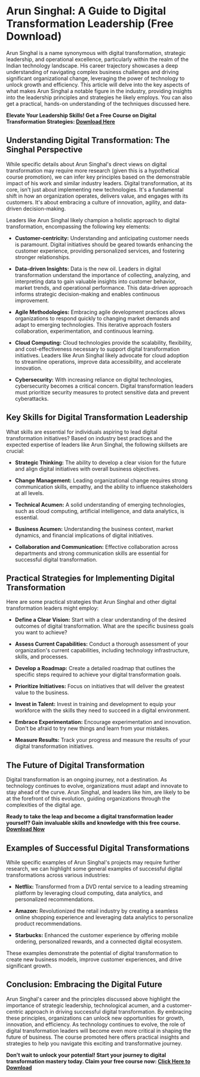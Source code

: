 # Arun Singhal: A Guide to Digital Transformation Leadership (Free Download)

Arun Singhal is a name synonymous with digital transformation, strategic leadership, and operational excellence, particularly within the realm of the Indian technology landscape. His career trajectory showcases a deep understanding of navigating complex business challenges and driving significant organizational change, leveraging the power of technology to unlock growth and efficiency. This article will delve into the key aspects of what makes Arun Singhal a notable figure in the industry, providing insights into the leadership principles and strategies he likely employs. You can also get a practical, hands-on understanding of the techniques discussed here.

**Elevate Your Leadership Skills! Get a Free Course on Digital Transformation Strategies: [Download Here](https://udemywork.com/arun-singhal)**

## Understanding Digital Transformation: The Singhal Perspective

While specific details about Arun Singhal's direct views on digital transformation may require more research (given this is a hypothetical course promotion), we can infer key principles based on the demonstrable impact of his work and similar industry leaders. Digital transformation, at its core, isn't just about implementing new technologies. It's a fundamental shift in how an organization operates, delivers value, and engages with its customers. It's about embracing a culture of innovation, agility, and data-driven decision-making.

Leaders like Arun Singhal likely champion a holistic approach to digital transformation, encompassing the following key elements:

*   **Customer-centricity:** Understanding and anticipating customer needs is paramount. Digital initiatives should be geared towards enhancing the customer experience, providing personalized services, and fostering stronger relationships.

*   **Data-driven Insights:** Data is the new oil. Leaders in digital transformation understand the importance of collecting, analyzing, and interpreting data to gain valuable insights into customer behavior, market trends, and operational performance. This data-driven approach informs strategic decision-making and enables continuous improvement.

*   **Agile Methodologies:** Embracing agile development practices allows organizations to respond quickly to changing market demands and adapt to emerging technologies. This iterative approach fosters collaboration, experimentation, and continuous learning.

*   **Cloud Computing:** Cloud technologies provide the scalability, flexibility, and cost-effectiveness necessary to support digital transformation initiatives. Leaders like Arun Singhal likely advocate for cloud adoption to streamline operations, improve data accessibility, and accelerate innovation.

*   **Cybersecurity:** With increasing reliance on digital technologies, cybersecurity becomes a critical concern. Digital transformation leaders must prioritize security measures to protect sensitive data and prevent cyberattacks.

## Key Skills for Digital Transformation Leadership

What skills are essential for individuals aspiring to lead digital transformation initiatives? Based on industry best practices and the expected expertise of leaders like Arun Singhal, the following skillsets are crucial:

*   **Strategic Thinking:** The ability to develop a clear vision for the future and align digital initiatives with overall business objectives.

*   **Change Management:** Leading organizational change requires strong communication skills, empathy, and the ability to influence stakeholders at all levels.

*   **Technical Acumen:** A solid understanding of emerging technologies, such as cloud computing, artificial intelligence, and data analytics, is essential.

*   **Business Acumen:** Understanding the business context, market dynamics, and financial implications of digital initiatives.

*   **Collaboration and Communication:** Effective collaboration across departments and strong communication skills are essential for successful digital transformation.

## Practical Strategies for Implementing Digital Transformation

Here are some practical strategies that Arun Singhal and other digital transformation leaders might employ:

*   **Define a Clear Vision:** Start with a clear understanding of the desired outcomes of digital transformation. What are the specific business goals you want to achieve?

*   **Assess Current Capabilities:** Conduct a thorough assessment of your organization's current capabilities, including technology infrastructure, skills, and processes.

*   **Develop a Roadmap:** Create a detailed roadmap that outlines the specific steps required to achieve your digital transformation goals.

*   **Prioritize Initiatives:** Focus on initiatives that will deliver the greatest value to the business.

*   **Invest in Talent:** Invest in training and development to equip your workforce with the skills they need to succeed in a digital environment.

*   **Embrace Experimentation:** Encourage experimentation and innovation. Don't be afraid to try new things and learn from your mistakes.

*   **Measure Results:** Track your progress and measure the results of your digital transformation initiatives.

## The Future of Digital Transformation

Digital transformation is an ongoing journey, not a destination. As technology continues to evolve, organizations must adapt and innovate to stay ahead of the curve. Arun Singhal, and leaders like him, are likely to be at the forefront of this evolution, guiding organizations through the complexities of the digital age.

**Ready to take the leap and become a digital transformation leader yourself? Gain invaluable skills and knowledge with this free course. [Download Now](https://udemywork.com/arun-singhal)**

## Examples of Successful Digital Transformations

While specific examples of Arun Singhal's projects may require further research, we can highlight some general examples of successful digital transformations across various industries:

*   **Netflix:** Transformed from a DVD rental service to a leading streaming platform by leveraging cloud computing, data analytics, and personalized recommendations.

*   **Amazon:** Revolutionized the retail industry by creating a seamless online shopping experience and leveraging data analytics to personalize product recommendations.

*   **Starbucks:** Enhanced the customer experience by offering mobile ordering, personalized rewards, and a connected digital ecosystem.

These examples demonstrate the potential of digital transformation to create new business models, improve customer experiences, and drive significant growth.

## Conclusion: Embracing the Digital Future

Arun Singhal's career and the principles discussed above highlight the importance of strategic leadership, technological acumen, and a customer-centric approach in driving successful digital transformation. By embracing these principles, organizations can unlock new opportunities for growth, innovation, and efficiency. As technology continues to evolve, the role of digital transformation leaders will become even more critical in shaping the future of business. The course promoted here offers practical insights and strategies to help you navigate this exciting and transformative journey.

**Don't wait to unlock your potential! Start your journey to digital transformation mastery today. Claim your free course now: [Click Here to Download](https://udemywork.com/arun-singhal)**
